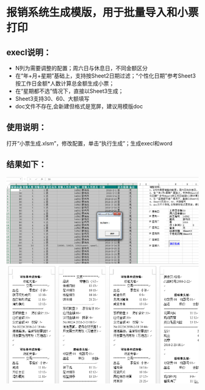 # 报销系统生成模版，用于批量导入和小票打印

## execl说明：

* N列为需要调整的配置；周六日与休息日，不同金额区分
* 在“年+月+星期”基础上，支持按Sheet2日期过滤；“个性化日期”参考Sheet3按工作日金额*人数计算总金额生成小票；
* 在“星期都不选”情况下，直接以Sheet3生成；
* Sheet3支持30、60、大额填写
* doc文件不存在,会新建但格式是宽屏，建议用模版doc


## 使用说明：

打开“小票生成.xlsm”，修改配置，单击“执行生成”；生成execl和word

## 结果如下：

![excel.png](https://github.com/liaohw/AiTool/blob/master/res/excel.png)
![word.png](https://github.com/liaohw/AiTool/blob/master/res/word.png)




